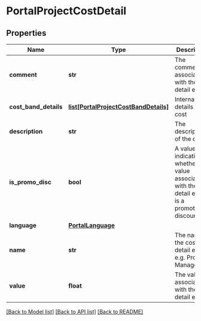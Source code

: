 # PortalProjectCostDetail

## Properties
Name | Type | Description | Notes
------------ | ------------- | ------------- | -------------
**comment** | **str** | The comment associated with the cost detail entry. | [optional] 
**cost_band_details** | [**list[PortalProjectCostBandDetails]**](PortalProjectCostBandDetails.md) | Internal details of the cost | [optional] 
**description** | **str** | The description of the cost | [optional] 
**is_promo_disc** | **bool** | A value indicating whether the value associated with the cost detail entry is a promotional discount. | [optional] 
**language** | [**PortalLanguage**](PortalLanguage.md) |  | [optional] 
**name** | **str** | The name of the cost detail entry, e.g. Project Management | [optional] 
**value** | **float** | The value associated with the cost detail entry. | [optional] 

[[Back to Model list]](../README.md#documentation-for-models) [[Back to API list]](../README.md#documentation-for-api-endpoints) [[Back to README]](../README.md)

